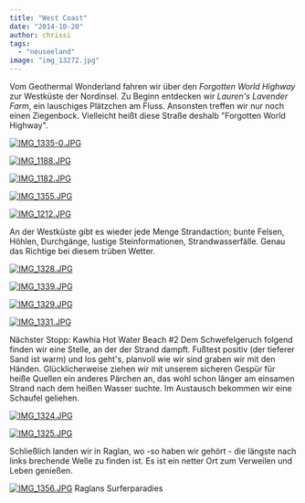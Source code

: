 ```yaml
---
title: "West Coast"
date: "2014-10-20"
author: chrissi
tags: 
  - "neuseeland"
image: "img_13272.jpg"
---
```


Vom Geothermal Wonderland fahren wir über den _Forgotten World Highway_ zur Westküste der Nordinsel. Zu Beginn entdecken wir _Lauren's Lavender Farm_, ein lauschiges Plätzchen am Fluss. Ansonsten treffen wir nur noch einen Ziegenbock. Vielleicht heißt diese Straße deshalb "Forgotten World Highway".

[![IMG_1335-0.JPG](images/img_1335-0.jpg)](https://hafenstrand.wordpress.com/wp-content/uploads/2014/10/img_1335-0.jpg)

[![IMG_1188.JPG](images/img_11881.jpg)](https://hafenstrand.wordpress.com/wp-content/uploads/2014/10/img_11881.jpg)

[![IMG_1182.JPG](images/img_11821.jpg)](https://hafenstrand.wordpress.com/wp-content/uploads/2014/10/img_11821.jpg)

[![IMG_1355.JPG](images/img_1355.jpg)](https://hafenstrand.wordpress.com/wp-content/uploads/2014/10/img_1355.jpg)

[![IMG_1212.JPG](images/img_1212.jpg)](https://hafenstrand.wordpress.com/wp-content/uploads/2014/10/img_1212.jpg)

An der Westküste gibt es wieder jede Menge Strandaction; bunte Felsen, Höhlen, Durchgänge, lustige Steinformationen, Strandwasserfälle. Genau das Richtige bei diesem trüben Wetter.

[![IMG_1328.JPG](images/img_1328.jpg)](https://hafenstrand.wordpress.com/wp-content/uploads/2014/10/img_1328.jpg)

[![IMG_1339.JPG](images/img_1339.jpg)](https://hafenstrand.wordpress.com/wp-content/uploads/2014/10/img_1339.jpg)

[![IMG_1329.JPG](images/img_1329.jpg)](https://hafenstrand.wordpress.com/wp-content/uploads/2014/10/img_1329.jpg)

[![IMG_1331.JPG](images/img_1331.jpg)](https://hafenstrand.wordpress.com/wp-content/uploads/2014/10/img_1331.jpg)

Nächster Stopp: Kawhia Hot Water Beach #2 Dem Schwefelgeruch folgend finden wir eine Stelle, an der der Strand dampft. Fußtest positiv (der tieferer Sand ist warm) und los geht's, planvoll wie wir sind graben wir mit den Händen. Glücklicherweise ziehen wir mit unserem sicheren Gespür für heiße Quellen ein anderes Pärchen an, das wohl schon länger am einsamen Strand nach dem heißen Wasser suchte. Im Austausch bekommen wir eine Schaufel geliehen.

[![IMG_1324.JPG](images/img_1324.jpg)](https://hafenstrand.wordpress.com/wp-content/uploads/2014/10/img_1324.jpg)

[![IMG_1325.JPG](images/img_1325.jpg)](https://hafenstrand.wordpress.com/wp-content/uploads/2014/10/img_1325.jpg)

Schließlich landen wir in Raglan, wo -so haben wir gehört - die längste nach links brechende Welle zu finden ist. Es ist ein netter Ort zum Verweilen und Leben genießen.

[![IMG_1356.JPG](images/img_1356.jpg)](https://hafenstrand.wordpress.com/wp-content/uploads/2014/10/img_1356.jpg) Raglans Surferparadies
